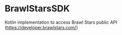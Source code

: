 # BrawlStarsSDK
Kotlin implementation to access Brawl Stars public API (https://developer.brawlstars.com/)
